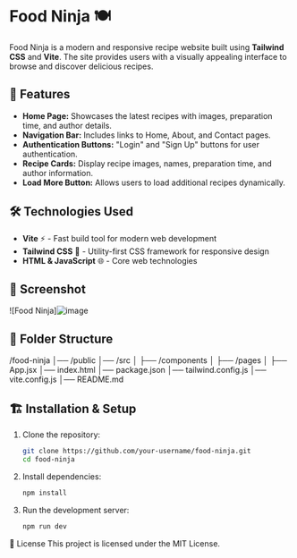 # Food Ninja 🍽️

Food Ninja is a modern and responsive recipe website built using **Tailwind CSS** and **Vite**. The site provides users with a visually appealing interface to browse and discover delicious recipes. 

## 🚀 Features

- **Home Page:** Showcases the latest recipes with images, preparation time, and author details.
- **Navigation Bar:** Includes links to Home, About, and Contact pages.
- **Authentication Buttons:** "Login" and "Sign Up" buttons for user authentication.
- **Recipe Cards:** Display recipe images, names, preparation time, and author information.
- **Load More Button:** Allows users to load additional recipes dynamically.

## 🛠️ Technologies Used

- **Vite** ⚡ - Fast build tool for modern web development
- **Tailwind CSS** 🎨 - Utility-first CSS framework for responsive design
- **HTML & JavaScript** 🌐 - Core web technologies

## 📸 Screenshot

![Food Ninja]![image](https://github.com/user-attachments/assets/099f8e58-0e1e-499f-b4da-50f5521f90ad)


## 📂 Folder Structure
/food-ninja │── /public │── /src │ ├── /components │ ├── /pages │ ├── App.jsx │── index.html │── package.json │── tailwind.config.js │── vite.config.js │── README.md


## 🏗️ Installation & Setup

1. Clone the repository:
   ```sh
   git clone https://github.com/your-username/food-ninja.git
   cd food-ninja
2. Install dependencies:
   ```sh
   npm install
3. Run the development server:
   ```sh
   npm run dev
📜 License
This project is licensed under the MIT License.
   
